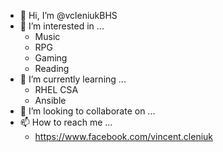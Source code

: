 - 👋 Hi, I’m @vcleniukBHS
- 👀 I’m interested in ...
    - Music
    - RPG
    - Gaming
    - Reading
- 🌱 I’m currently learning ...
    - RHEL CSA
    - Ansible
- 💞️ I’m looking to collaborate on ...
- 📫 How to reach me ...
    - <a href="https://www.facebook.com/vincent.cleniuk" target="_blank" rel="noopener noreferrer">https://www.facebook.com/vincent.cleniuk</a>

<!---
vcleniukBHS/vcleniukBHS is a ✨ special ✨ repository because its `README.md` (this file) appears on your GitHub profile.
You can click the Preview link to take a look at your changes.
--->
